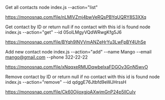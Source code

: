 Get all contacts
node index.js --action="list"

https://monosnap.com/file/nLMlVZmj4bwVeRQsPBYqUQRY8S3XXq

Get contact by ID or return null if no contact with this id is found
node index.js --action="get" --id 05olLMgyVQdWRwgKfg5J6

https://monosnap.com/file/BYqh9lNVVmANZeHrYu3LwFpBY4UhSe

Add new contact
node index.js --action="add" --name Mango --email mango@gmail.com --phone 322-22-22

https://monosnap.com/file/xNqqxeRMUDqwbelxaFDGOv3GnN5wvO

Remove contact by ID or return null if no contact with this id is found
node index.js --action="remove" --id qdggE76Jtbfd9eWJHrssH

https://monosnap.com/file/Ck60OjioxgjoAXwjmGnP24p5llCuIv


